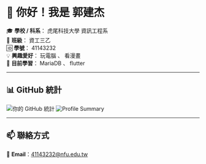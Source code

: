 # 👋 你好！我是 郭建杰

🎓 **學校 / 科系**： 虎尾科技大學 資訊工程系  
🏫 **班級**： 資工三乙  
🆔 **學號**： 41143232  
💡 **興趣愛好**： 玩電腦 、 看漫畫  
🌱 **目前學習**： MariaDB 、 flutter  

---

## 📊 GitHub 統計
![你的 GitHub 統計](https://github-readme-stats.vercel.app/api?username=johnsonkuo2012&show_icons=true&theme=tokyonight)
![Profile Summary](https://github-profile-summary-cards.vercel.app/api/cards/profile-details?username=johnsonkuo2012&theme=tokyonight)

---

## 📫 聯絡方式
📧 **Email**：41143232@nfu.edu.tw 
